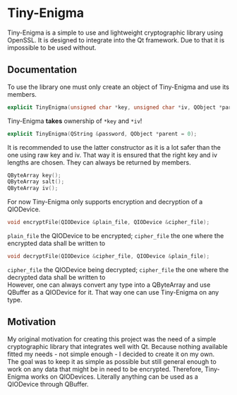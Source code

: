 # Tiny-Enigma
Tiny-Enigma is a simple to use and lightweight cryptographic library using OpenSSL. It is designed to integrate into the Qt framework. Due to that it is impossible to be used without.<br/>
## Documentation
To use the library one must only create an object of Tiny-Enigma and use its members.
```c++
explicit TinyEnigma(unsigned char *key, unsigned char *iv, QObject *parent = 0);
```
Tiny-Enigma __takes__ ownership of `*key` and `*iv`!
```c++
explicit TinyEnigma(QString &password, QObject *parent = 0);
```
It is recommended to use the latter constructor as it is a lot safer than the one using raw key and iv. That way it is ensured that the right key and iv lengths are chosen. They can always be returned by members.
```c++
QByteArray key();
QByteArray salt();
QByteArray iv();
```
For now Tiny-Enigma only supports encryption and decryption of a QIODevice.
```c++
void encryptFile(QIODevice &plain_file, QIODevice &cipher_file);
```
`plain_file` the QIODevice to be encrypted; `cipher_file` the one where the encrypted data shall be written to
```c++
void decryptFile(QIODevice &cipher_file, QIODevice &plain_file);
```
`cipher_file` the QIODevice being decrypted; `cipher_file` the one where the decrypted data shall be written to<br/>
However, one can always convert any type into a QByteArray and use QBuffer as a QIODevice for it. That way one can use Tiny-Enigma on any type.
## Motivation
My original motivation for creating this project was the need of a simple cryptographic library that integrates well with Qt. Because nothing available fitted my needs - not simple enough - I decided to create it on my own.<br>
The goal was to keep it as simple as possible but still general enough to work on any data that might be in need to be encrypted. Therefore, Tiny-Enigma works on QIODevices. Literally anything can be used as a QIODevice through QBuffer.
